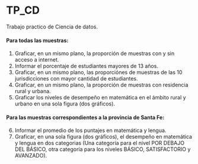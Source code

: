 # TP_CD
Trabajo practico de Ciencia de datos.

#### Para todas las muestras:
1) Graficar, en un mismo plano, la proporción de muestras con y sin acceso a internet.
2) Informar el porcentaje de estudiantes mayores de 13 años.
3) Graficar, en un mismo plano, las proporciónes de muestras de las 10 jurisdicciones
con mayor cantidad de estudiantes.
4) Graficar, en un mismo plano, la proporción de muestras con residencia rural y
urbana.
5) Graficar los niveles de desempeño en matemática en el ámbito rural y urbano en una
sola figura (dos gráficos).
#### Para las muestras correspondientes a la provincia de Santa Fe:
6) Informar el promedio de los puntajes en matemática y lengua.
7) Graficar, en una sola figura (dos gráficos), el desempeño en matemática y lengua en
dos categorias (Una categoría para el nivel POR DEBAJO DEL BÁSICO, otra
categoría para los niveles BÁSICO, SATISFACTORIO y AVANZADO).